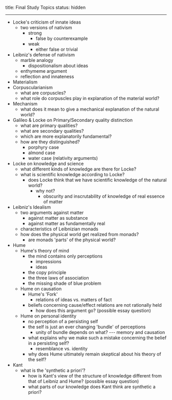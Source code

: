title: Final Study Topics
status: hidden

---

- Locke's criticism of innate ideas
    - two versions of nativism
        - strong
            - false by counterexample
        - weak
            - either false or trivial
- Leibniz's defense of nativism
    - marble analogy 
        - dispositionalism about ideas
    - enthymeme argument
    - reflection and innateness
- Materialism
- Corpuscularianism
    + what are corpuscles?
    + what role do corpuscles play in explanation of the material world?
- Mechanism
    + what does it mean to give a mechanical explanation of the natural world?
- Galileo & Locke on Primary/Secondary quality distinction 
    + what are primary qualities?
    + what are secondary qualities?
    + which are more explanatorily fundamental?
    + how are they distinguished?
        * porphyry case
        * almond case
        * water case (relativity arguments)
- Locke on knowledge and science
    + what different kinds of knowledge are there for Locke?
    + what is scientific knowledge according to Locke?
        * does Locke think that we have scientific knowledge of the natural world? 
            - why not?
                + obscurity and inscrutability of knowledge of real essence of matter
- Leibniz's Idealism
    + two arguments against matter
        * against matter as substance
        * against matter as fundamentally real
    + characteristics of Leibnizian monads
    + how does the physical world get realized from monads?
        * are monads 'parts' of the physical world?
- Hume
    + Hume's theory of mind
        * the mind contains only perceptions
            - impressions
            - ideas
        * the copy principle
        * the three laws of association
        * the missing shade of blue problem
    + Hume on causation
        * Hume's 'Fork'
            - relations of ideas vs. matters of fact
        * beliefs concerning cause/effect relations are not rationally held
            - how does this argument go? (possible essay question)
    + Hume on personal identity
        * no perception of a persisting self
        * the self is just an ever changing 'bundle' of perceptions
            - unity of bundle depends on what? --- memory and causation
        * what explains why we make such a mistake concerning the belief in a persisting self?  
            - resemblance vs. identity
        * why does Hume ultimately remain skeptical about his theory of the self?
- Kant
    + what is the 'synthetic a priori'?
        + how is Kant's view of the structure of knowledge different from that of Leibniz and Hume? (possible essay question)
        + what parts of our knowledge does Kant think are synthetic a priori?

